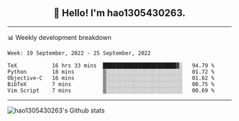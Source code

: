 <h2 align="center">👋 Hello! I'm hao1305430263.</h2>


---- 
📊 Weekly development breakdown

<!--START_SECTION:waka-->
```text
Week: 19 September, 2022 - 25 September, 2022

TeX           16 hrs 33 mins  ███████████████████████▓░   94.79 % 
Python        18 mins         ▒░░░░░░░░░░░░░░░░░░░░░░░░   01.72 % 
Objective-C   16 mins         ▒░░░░░░░░░░░░░░░░░░░░░░░░   01.62 % 
BibTeX        7 mins          ▒░░░░░░░░░░░░░░░░░░░░░░░░   00.75 % 
Vim Script    7 mins          ▒░░░░░░░░░░░░░░░░░░░░░░░░   00.69 % 
```
<!--END_SECTION:waka-->
----
![hao1305430263's Github stats](https://github-readme-stats.vercel.app/api?username=hao1305430263&show_icons=true)


<!--
**hao1305430263/hao1305430263** is a ✨ _special_ ✨ repository because its `README.md` (this file) appears on your GitHub profile.

Here are some ideas to get you started:

- 🔭 I’m currently working on ...
- 🌱 I’m currently learning ...
- 👯 I’m looking to collaborate on ...
- 🤔 I’m looking for help with ...
- 💬 Ask me about ...
- 📫 How to reach me: ...
- 😄 Pronouns: ...
- ⚡ Fun fact: ...
-->
